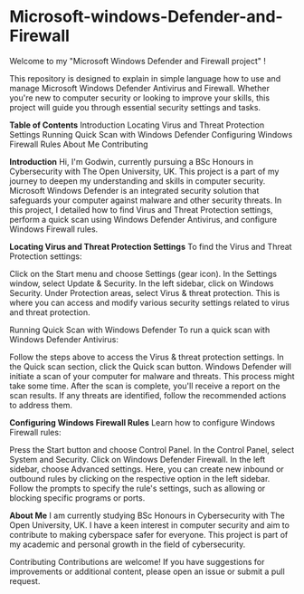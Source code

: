 # Microsoft-windows-Defender-and-Firewall

Welcome to my "Microsoft Windows Defender and Firewall project" ! 

This repository is designed to explain in simple language how to use and manage Microsoft Windows Defender Antivirus and Firewall. Whether you're new to computer security or looking to improve your skills, this project will guide you through essential security settings and tasks.

**Table of Contents**
Introduction
Locating Virus and Threat Protection Settings
Running Quick Scan with Windows Defender
Configuring Windows Firewall Rules
About Me
Contributing


**Introduction**
Hi, I'm Godwin, currently pursuing a BSc Honours in Cybersecurity with The Open University, UK. This project is a part of my journey to deepen my understanding and skills in computer security. Microsoft Windows Defender is an integrated security solution that safeguards your computer against malware and other security threats. In this project, I detailed how to find Virus and Threat Protection settings, perform a quick scan using Windows Defender Antivirus, and configure Windows Firewall rules.

**Locating Virus and Threat Protection Settings**
To find the Virus and Threat Protection settings:

Click on the Start menu and choose Settings (gear icon).
In the Settings window, select Update & Security.
In the left sidebar, click on Windows Security.
Under Protection areas, select Virus & threat protection.
This is where you can access and modify various security settings related to virus and threat protection.

Running Quick Scan with Windows Defender
To run a quick scan with Windows Defender Antivirus:

Follow the steps above to access the Virus & threat protection settings.
In the Quick scan section, click the Quick scan button.
Windows Defender will initiate a scan of your computer for malware and threats. This process might take some time.
After the scan is complete, you'll receive a report on the scan results. If any threats are identified, follow the recommended actions to address them.

**Configuring Windows Firewall Rules**
Learn how to configure Windows Firewall rules:

Press the Start button and choose Control Panel.
In the Control Panel, select System and Security.
Click on Windows Defender Firewall.
In the left sidebar, choose Advanced settings.
Here, you can create new inbound or outbound rules by clicking on the respective option in the left sidebar.
Follow the prompts to specify the rule's settings, such as allowing or blocking specific programs or ports.

**About Me**
I am currently studying BSc Honours in Cybersecurity with The Open University, UK. I have a keen interest in computer security and aim to contribute to making cyberspace safer for everyone. This project is part of my academic and personal growth in the field of cybersecurity.

Contributing
Contributions are welcome! If you have suggestions for improvements or additional content, please open an issue or submit a pull request.
